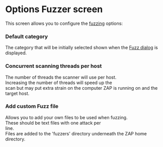 # Options Fuzzer screen

This screen allows you to configure the [fuzzing](HelpAddonsFuzzConcepts) options:
### Default category
The category that will be initially selected shown when the [Fuzz dialog](HelpAddonsFuzzDialogue) is displayed.
### Concurrent scanning threads per host
The number of threads the scanner will use per host.<br>Increasing the number of threads will speed up the<br>
scan but may put extra strain on the computer ZAP is running on and the target host.<br>
<h3>Add custom Fuzz file</h3>
Allows you to add your own files to be used when fuzzing.<br>These should be text files with one attack per<br>
line.<br>Files are added to the 'fuzzers' directory underneath the ZAP home directory.